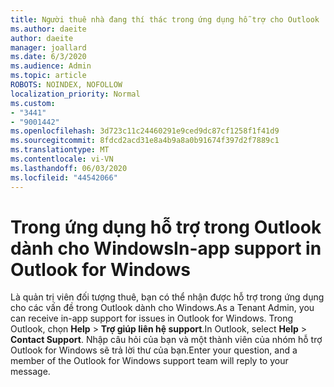 ```yaml
---
title: Người thuê nhà đang thí thác trong ứng dụng hỗ trợ cho Outlook
ms.author: daeite
author: daeite
manager: joallard
ms.date: 6/3/2020
ms.audience: Admin
ms.topic: article
ROBOTS: NOINDEX, NOFOLLOW
localization_priority: Normal
ms.custom:
- "3441"
- "9001442"
ms.openlocfilehash: 3d723c11c24460291e9ced9dc87cf1258f1f41d9
ms.sourcegitcommit: 8fdcd2acd31e8a4b9a8a0b91674f397d2f7889c1
ms.translationtype: MT
ms.contentlocale: vi-VN
ms.lasthandoff: 06/03/2020
ms.locfileid: "44542066"
---
```

# <a name="in-app-support-in-outlook-for-windows"></a><span data-ttu-id="3ebc1-102">Trong ứng dụng hỗ trợ trong Outlook dành cho Windows</span><span class="sxs-lookup"><span data-stu-id="3ebc1-102">In-app support in Outlook for Windows</span></span>

<span data-ttu-id="3ebc1-103">Là quản trị viên đối tượng thuê, bạn có thể nhận được hỗ trợ trong ứng dụng cho các vấn đề trong Outlook dành cho Windows.</span><span class="sxs-lookup"><span data-stu-id="3ebc1-103">As a Tenant Admin, you can receive in-app support for issues in Outlook for Windows.</span></span> <span data-ttu-id="3ebc1-104">Trong Outlook, chọn **Help**  >  **Trợ giúp liên hệ support**.</span><span class="sxs-lookup"><span data-stu-id="3ebc1-104">In Outlook, select **Help** > **Contact Support**.</span></span> <span data-ttu-id="3ebc1-105">Nhập câu hỏi của bạn và một thành viên của nhóm hỗ trợ Outlook for Windows sẽ trả lời thư của bạn.</span><span class="sxs-lookup"><span data-stu-id="3ebc1-105">Enter your question, and a member of the Outlook for Windows support team will reply to your message.</span></span>